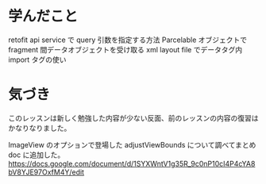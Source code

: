 # 学んだこと
retofit api service で query 引数を指定する方法
Parcelable オブジェクトで fragment 間データオブジェクトを受け取る
xml layout file でデータタグ内 import タグの使い

# 気づき
このレッスンは新しく勉強した内容が少ない反面、前のレッスンの内容の復習はかなりなりました。

ImageView のオプションで登場した adjustViewBounds について調べてまとめ doc に追加した。
https://docs.google.com/document/d/1SYXWntV1g35R_9c0nP10cI4P4cYA8bV8YJE97OxfM4Y/edit
